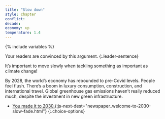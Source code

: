 ```yaml
---
title: "Slow down"
style: chapter
conflict: 
decade: 
economy: up
temperature: 1.4
---
```


{% include variables %}

Your readers are convinced by this argument. 
{:.leader-sentence}

It’s important to move slowly when tackling something as important as climate change!

By 2028, the world’s economy has rebounded to pre-Covid levels. People feel flush. There’s a boom in luxury consumption, construction, and international travel. Global greenhouse gas emissions haven’t really reduced much, despite the investment in new green infrastructure.

- [You made it to 2030.](part-page_2030.html){:js-next-dest="newspaper_welcome-to-2030-slow-fade.html"}
{:.choice-options}

